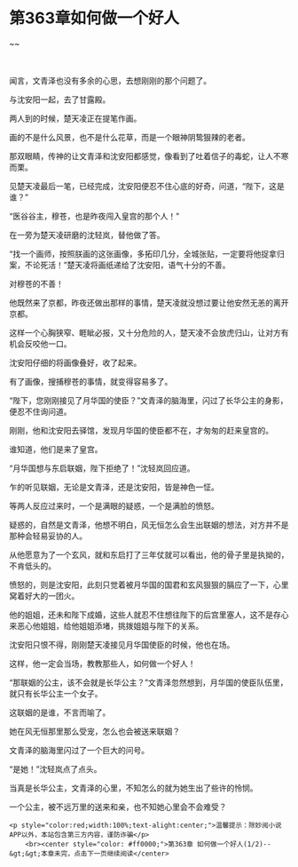 # 第363章如何做一个好人
~~
    	    <p name="pagetop" href="javascript:void(0);" onclick="return false" style="line-height: 35px;padding: 10px;color: #333;"> </p><p>闻言，文青泽也没有多余的心思，去想刚刚的那个问题了。</p><p>与沈安阳一起，去了甘露殿。</p><p>两人到的时候，楚天凌正在提笔作画。</p><p>画的不是什么风景，也不是什么花草，而是一个眼神阴鸷狠辣的老者。</p><p>那双眼睛，传神的让文青泽和沈安阳都感觉，像看到了吐着信子的毒蛇，让人不寒而栗。</p><p>见楚天凌最后一笔，已经完成，沈安阳便忍不住心底的好奇，问道，“陛下，这是谁？”</p><p>“医谷谷主，穆苍，也是昨夜闯入皇宫的那个人！”</p><p>在一旁为楚天凌研磨的沈轻岚，替他做了答。</p><p>“找一个画师，按照朕画的这张画像，多拓印几分，全城张贴，一定要将他捉拿归案，不论死活！”楚天凌将画纸递给了沈安阳，语气十分的不善。</p><p>对穆苍的不善！</p><p>他既然来了京都，昨夜还做出那样的事情，楚天凌就没想过要让他安然无恙的离开京都。</p><p>这样一个心胸狭窄、睚眦必报，又十分危险的人，楚天凌不会放虎归山，让对方有机会反咬他一口。</p><p>沈安阳仔细的将画像叠好，收了起来。</p><p>有了画像，搜捕穆苍的事情，就变得容易多了。</p><p>“陛下，您刚刚接见了月华国的使臣？”文青泽的脑海里，闪过了长华公主的身影，便忍不住询问道。</p><p>刚刚，他和沈安阳去驿馆，发现月华国的使臣都不在，才匆匆的赶来皇宫的。</p><p>谁知道，他们是来了皇宫。</p><p>“月华国想与东启联姻，陛下拒绝了！”沈轻岚回应道。</p><p>乍的听见联姻，无论是文青泽，还是沈安阳，皆是神色一怔。</p><p>等两人反应过来时，一个是满眼的疑惑，一个是满脸的愤怒。</p><p>疑惑的，自然是文青泽，他想不明白，风无恒怎么会生出联姻的想法，对方并不是那种会轻易妥协的人。</p><p>从他愿意为了一个玄风，就和东启打了三年仗就可以看出，他的骨子里是执拗的，不肯低头的。</p><p>愤怒的，则是沈安阳，此刻只觉着被月华国的国君和玄风狠狠的膈应了一下，心里窝着好大的一团火。</p><p>他的姐姐，还未和陛下成婚，这些人就忍不住想往陛下的后宫里塞人，这不是存心来恶心他姐姐，给他姐姐添堵，挑拨姐姐与陛下的关系。</p><p>沈安阳只恨不得，刚刚楚天凌接见月华国使臣的时候，他也在场。</p><p>这样，他一定会当场，教教那些人，如何做一个好人！</p><p>“那联姻的公主，该不会就是长华公主？”文青泽忽然想到，月华国的使臣队伍里，就只有长华公主一个女子。</p><p>这联姻的是谁，不言而喻了。</p><p>她在风无恒那里那么受宠，怎么也会被送来联姻？</p><p>文青泽的脑海里闪过了一个巨大的问号。</p><p>“是她！”沈轻岚点了点头。</p><p>当真是长华公主，文青泽的心里，不知怎么的就为她生出了些许的怜悯。</p><p>一个公主，被不远万里的送来和亲，也不知她心里会不会难受？</p>
    	
   	<p style="color:red;width:100%;text-alight:center;">温馨提示：除妙阅小说APP以外，本站包含第三方内容，谨防诈骗</p>
    	<br><center style="color: #ff0000;">第363章 如何做一个好人(1/2)--&gt;&gt;本章未完，点击下一页继续阅读</center>
    	